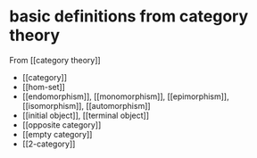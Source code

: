 # basic definitions from category theory
From [[category theory]]

- [[category]]
- [[hom-set]]
- [[endomorphism]], [[monomorphism]], [[epimorphism]], [[isomorphism]], [[automorphism]]
- [[initial object]], [[terminal object]]
- [[opposite category]]
- [[empty category]]
- [[2-category]]